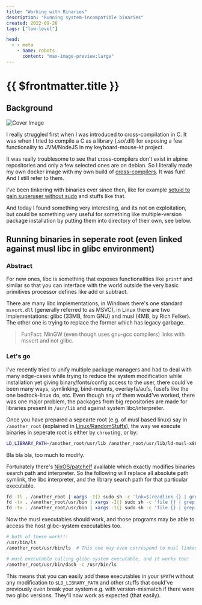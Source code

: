 ```yaml
---
title: "Working with Binaries"
description: "Running system-incompatible binaries"
created: 2022-09-26
tags: ["low-level"]

head:
  - - meta
    - name: robots
      content: "max-image-preview:large"
---
```


# {{ $frontmatter.title }}

## Background

![Cover Image](/blogs/working-with-binaries/cover.jpg)

I really struggled first when I was introduced to cross-compilation in C. It was when I tried to compile a C as a library (.so/.dll) for exposing a few functionality to JVM/NodeJS in my keyboard-mouse-kt project.

It was really troublesome to see that cross-compilers don't exist in alpine repositories and only a few selected ones are on debian. So I literally made my own docker image with my own build of [cross-compilers](https://github.com/Animeshz/mainstream-cross-compilers). It was fun! And I still refer to them.

I've been tinkering with binaries ever since then, like for example [setuid to gain superuser without sudo](https://www.youtube.com/watch?v=EJtUW2AklVs&list=PLI_rLWXMqpSkAYfar0HRA7lykydwmRY_2&index=2) and stuffs like that.

And today I found something very interesting, and its not on exploitation, but could be something very useful for something like multiple-version package installation by putting them into directory of their own, see below.


## Running binaries in seperate root (even linked against musl libc in glibc environment)

### Abstract

For new ones, libc is something that exposes functionalities like `printf` and similar so that you can interface with the world outside the very basic primitives processor defines like add or subtract.

There are many libc implementations, in Windows there's one standard `msvcrt.dll` (generally referred to as MSVC), in Linux there are two implementations: glibc (33MB, from GNU) and musl (4MB, by Rich Felker). The other one is trying to replace the former which has legacy garbage.

> FunFact: MinGW (even though uses gnu-gcc compilers) links with msvcrt and not glibc.

### Let's go

I've recently tried to unify multiple package managers and had to deal with many edge-cases while trying to reduce the system modification while installation yet giving binary/fonts/config access to the user, there could've been many ways, symlinking, bind-mounts, overlayfs/aufs, fusefs like the one bedrock-linux do, etc. Even though any of them would've worked, there was one major problem, the packages from big repositories are made for libraries present in `/usr/lib` and against system libc/interpreter.

Once you have prepared a sepearte root (e.g. of musl based linux) say in `/another_root` (explained in [Linux/RandomStuffs](/notes/linux/linux-random-stuffs#process-monitoring-usr-bin-time)), the way we execute binaries in seperate root is either by `chroot`ing, or by:

```bash
LD_LIBRARY_PATH=/another_root/usr/lib /another_root/usr/lib/ld-musl-x86_64.so.1 /another_root/usr/bin/<binary>
```

Bla bla bla, too much to modify.

Fortunately there's [NixOS/patchelf](https://github.com/NixOS/patchelf) available which exactly modifies binaries search path and interpreter. So the following will replace all absolute path symlink, the libc interpreter, and the library search path for that particular executable.

```bash
fd -tl . /another_root | xargs -I{} sudo sh -c 'lnk=$(readlink {} | grep "^/") && ln -sf /another_root$lnk {}'
fd -tx . /another_root/usr/bin | xargs -I{} sudo sh -c 'file {} | grep ELF > /dev/null && echo {}' | xargs -I{} sudo -E sh -c 'ip=$(patchelf --print-interpreter {} 2>/dev/null) && patchelf --set-interpreter /another_root$ip {}'
fd -tx . /another_root/usr/bin | xargs -I{} sudo sh -c 'file {} | grep ELF > /dev/null && echo {}' | xargs -I{} sudo -E sh -c 'patchelf --set-rpath /another_root/usr/lib {}'
```

Now the musl executables should work, and those programs may be able to access the host glibc-system executables too.

```bash
# both of these work!!!
/usr/bin/ls
/another_root/usr/bin/ls  # This one may even correspond to musl linked executable!

# musl executable calling glibc-system executable, and it works too!
/another_root/usr/bin/dash -c /usr/bin/ls
```

This means that you can easily add these executables in your `$PATH` without any modification to `$LD_LIBRARY_PATH` and other stuffs that could've previously even break your system e.g. with version-mismatch if there were two glibc versions. They'll now work as expected (that easily).
